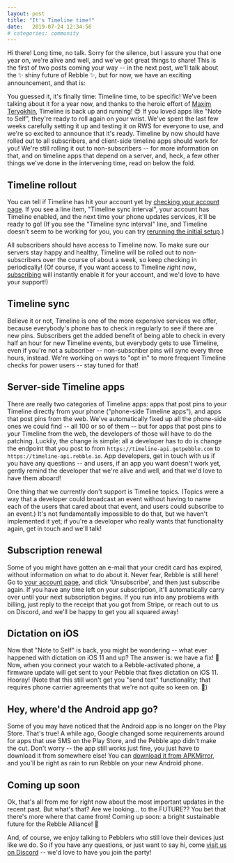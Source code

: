 ```yaml
---
layout: post
title: "It's Timeline time!"
date:   2019-07-24 12:34:56
# categories: community
---
```


Hi there!  Long time, no talk.  Sorry for the silence, but I assure you that
one year on, we're alive and well, and we've got great things to share!
This is the first of two posts coming your way -- in the next post, we'll
talk about the :sparkles: shiny future of Rebble :sparkles:, but for now, we
have an exciting announcement, and that is:

You guessed it, it's finally time: Timeline time, to be specific!  We've been talking about it for a year now,
and thanks to the heroic effort of [Maxim
Teryokhin](https://github.com/teryokhin), Timeline is back up and running! :heart_eyes:
If you loved apps like "Note to Self", they're ready to roll again on your
wrist.  We've spent the last few weeks carefully setting it up and testing
it on RWS for everyone to use, and we're so excited to announce that it's
ready.  Timeline by now should have rolled out to all subscribers, and
client-side timeline apps should work for you!  We're still rolling it out
to non-subscribers -- for more information on that, and on timeline apps
that depend on a server, and, heck, a few other things we've done in the
intervening time, read on below the fold.
<!--more-->

## Timeline rollout

You can tell if Timeline has hit your account yet by [checking your account
page](https://auth.rebble.io/account/).  If you see a line item, "Timeline
sync interval", your account has Timeline enabled, and the next time your
phone updates services, it'll be ready to go!  (If you see the "Timeline
sync interval" line, and Timeline doesn't seem to be working for you, you
can try [rerunning the initial setup](https://boot.rebble.io).)

All subscribers should have access to Timeline now.  To make sure our
servers stay happy and healthy, Timeline will be rolled out to
non-subscribers over the course of about a week, so keep checking in
periodically!  (Of course, if you want access to Timeline *right now*,
[subscribing](https://auth.rebble.io/account/) will instantly enable it for
your account, and we'd love to have your support!)

## Timeline sync

Believe it or not, Timeline is one of the more expensive services we offer,
because everybody's phone has to check in regularly to see if there are new
pins.  Subscribers get the added benefit of being able to check in every
half an hour for new Timeline events, but everybody gets to use Timeline,
even if you're not a subscriber -- non-subscriber pins will sync every three
hours, instead.  We're working on ways to "opt in" to more frequent Timeline
checks for power users -- stay tuned for that!

## Server-side Timeline apps

There are really two categories of Timeline apps: apps that post pins to your Timeline directly from your phone ("phone-side Timeline apps"), and apps that post pins from the web.  We've automatically fixed up all the phone-side ones we could find -- all 100 or so of them -- but for apps that post pins to your Timeline from the web, the developers of those will have to do the patching.  Luckily, the change is simple: all a developer has to do is change the endpoint that you post to from `https://timeline-api.getpebble.com` to `https://timeline-api.rebble.io`.  App developers, get in touch with us if you have any questions -- and users, if an app you want doesn't work yet, gently remind the developer that we're alive and well, and that we'd love to have them aboard!

One thing that we currently don't support is Timeline topics.  (Topics were a way that a developer could broadcast an event without having to name each of the users that cared about that event, and users could subscribe to an event.)  It's not fundamentally impossible to do that, but we haven't implemented it yet; if you're a developer who really wants that functionality again, get in touch and we'll talk!

## Subscription renewal

Some of you might have gotten an e-mail that your credit card has expired,
without information on what to do about it.  Never fear, Rebble is still
here!  Go to [your account page](https://auth.rebble.io/account/), and click
'Unsubscribe', and then just subscribe again.  If you have any time left on
your subscription, it'll automatically carry over until your next
subscription begins.  If you run into any problems with billing, just reply to the receipt that you got from Stripe, or reach out to us on Discord, and we'll be happy to get you all
squared away!

## Dictation on iOS

Now that "Note to Self" is back, you might be wondering -- what ever
happened with dictation on iOS 11 and up?  The answer is: we have a fix! :microphone:
Now, when you connect your watch to a Rebble-activated phone, a firmware
update will get sent to your Pebble that fixes dictation on iOS 11.  Hooray!
(Note that this still won't get you "send text" functionality; that requires
phone carrier agreements that we're not quite so keen on. :no_mobile_phones:)

## Hey, where'd the Android app go?

Some of you may have noticed that the Android app is no longer on the Play
Store.  That's true!  A while ago, Google changed some requirements around
for apps that use SMS on the Play Store, and the Pebble app didn't make the
cut.  Don't worry -- the app still works just fine, you just have to
download it from somewhere else!  You can [download it from
APKMirror](https://www.apkmirror.com/apk/pebble-technology-corp/pebble/pebble-4-4-2-1405-62d45d7d7-endframe-release/pebble-4-4-2-1405-62d45d7d7-endframe-android-apk-download/download/),
and you'll be right as rain to run Rebble on your new Android phone.

## Coming up soon

Ok, that's all from me for right now about the most important updates in the
recent past.  But what's that?  Are we looking... to the FUTURE??  You bet
that there's more where that came from!  Coming up soon: a bright
sustainable future for the Rebble Alliance! :rocket:

And, of course, we enjoy talking to Pebblers who still love their devices just like we do.  So if you have any questions, or just want to say hi, come [visit us on Discord](http://discord.gg/aRUAYFN) -- we'd love to have you join the party!

